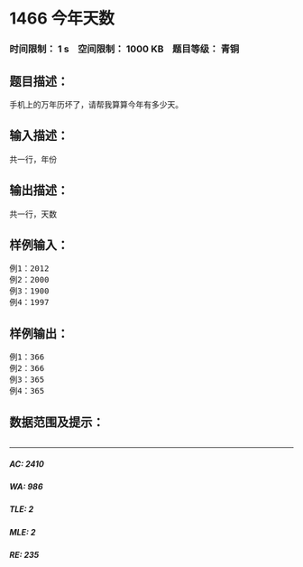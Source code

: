 # 1466 今年天数   
### 时间限制： 1 s&nbsp;&nbsp;&nbsp;&nbsp;空间限制： 1000 KB&nbsp;&nbsp;&nbsp;&nbsp;题目等级： 青铜  
## 题目描述：  

<pre>
手机上的万年历坏了，请帮我算算今年有多少天。
</pre>
  
  
## 输入描述：  

<pre>
共一行，年份
</pre>
  
  
## 输出描述：  

<pre>
共一行，天数
</pre>
  
  
## 样例输入：  

<pre>
例1：2012
例2：2000
例3：1900
例4：1997
</pre>
  
  
## 样例输出：  

<pre>
例1：366
例2：366
例3：365
例4：365
</pre>
  
  
## 数据范围及提示：  

<pre>
</pre>
  
  
***  

##### AC: 2410  
##### WA: 986  
##### TLE: 2  
##### MLE: 2  
##### RE: 235  
